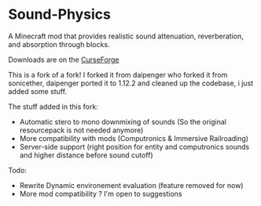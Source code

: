 # Sound-Physics
A Minecraft mod that provides realistic sound attenuation, reverberation, and absorption through blocks.

Downloads are on the [CurseForge](https://www.curseforge.com/minecraft/mc-mods/sound-physics-remixin)

This is a fork of a fork! I forked it from daipenger who forked it from sonicether, daipenger ported it to 1.12.2 and cleaned up the codebase, i just added some stuff.

The stuff added in this fork:
* Automatic stero to mono downmixing of sounds (So the original resourcepack is not needed anymore)
* More compatibility with mods (Computronics & Immersive Railroading)
* Server-side support (right position for entity and computronics sounds and higher distance before sound cutoff)

Todo:
* Rewrite Dynamic environement evaluation (feature removed for now)
* More mod compatibility ? I'm open to suggestions